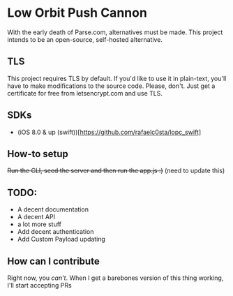 # Low Orbit Push Cannon
With the early death of Parse.com, alternatives must be made.
This project intends to be an open-source, self-hosted alternative.

## TLS

This project requires TLS by default. If you'd like to use it in plain-text, you'll have to make modifications to the source code. Please, don't. Just get a certificate for free from letsencrypt.com and use TLS.

## SDKs

- (iOS 8.0 & up (swift))[https://github.com/rafaelc0sta/lopc_swift]

## How-to setup

~~Run the CLI, seed the server and then run the app.js :)~~
(need to update this)

## TODO:

- A decent documentation
- A decent API
- a lot more stuff
- Add decent authentication
- Add Custom Payload updating

## How can I contribute

Right now, you *can't*. When I get a barebones version of this thing working, I'll start
accepting PRs
